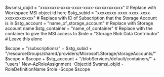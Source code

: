
$wsmsi_objid = "xxxxxxxx-xxxx-xxxx-xxxx-xxxxxxxxxxxx" # Replace with Workspace MSI object id here
$stg_subid = "xxxxxxxx-xxxx-xxxx-xxxx-xxxxxxxxxxxx" # Replace with ID of Subscription that the Storage Account is in
$stg_account = "name_of_storage_account" # Replace with Storage account name
$stg_container = "name_of_container" # Replace with the container to give the MSI access to
$role = "Storage Blob Data Contributor" # Leave this alone

$scope = "/subscriptions/" + $stg_subid  + "/resourceGroups/shared/providers/Microsoft.Storage/storageAccounts/"
$scope = $scope + $stg_account + "/blobServices/default/containers/" + "users"
New-AzRoleAssignment -ObjectId $wsmsi_objid -RoleDefinitionName $role -Scope $scope 

